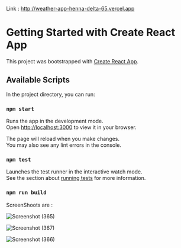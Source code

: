 Link : http://weather-app-henna-delta-65.vercel.app

# Getting Started with Create React App

This project was bootstrapped with [Create React App](https://github.com/facebook/create-react-app).

## Available Scripts

In the project directory, you can run:

### `npm start`

Runs the app in the development mode.\
Open [http://localhost:3000](http://localhost:3000) to view it in your browser.

The page will reload when you make changes.\
You may also see any lint errors in the console.

### `npm test`

Launches the test runner in the interactive watch mode.\
See the section about [running tests](https://facebook.github.io/create-react-app/docs/running-tests) for more information.

### `npm run build`

ScreenShoots are :


![Screenshot (365)](https://github.com/SaraswatAditya/WeatherApp/assets/137915074/c0ad4db3-cd1f-4381-9c65-7002cdf162dd)


![Screenshot (367)](https://github.com/SaraswatAditya/WeatherApp/assets/137915074/11cc1382-4925-47fb-95e9-90348fce05ca)


![Screenshot (366)](https://github.com/SaraswatAditya/WeatherApp/assets/137915074/cf11865d-7496-406d-ab02-6fef6fc27de8)
